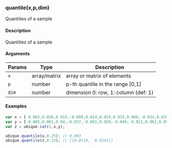 ### quantile(x,p,dim)

Quantilies of a sample


#### Description

Quantilies of a sample  



#### Arguments

|Params|Type|Description
|---------|----|-----------
|`x` | array/matrix | array or matrix of elements
|`p` | number | p-th quantile in the range [0,1]
|`dim` | number | dimension 0: row, 1: column (def: 1)


#### Examples

```js
var x = [ 0.003,0.026,0.015,-0.009,0.014,0.024,0.015,0.066,-0.014,0.039];
var y = [-0.005,0.081,0.04,-0.037,-0.061,0.058,-0.049,-0.021,0.062,0.058];
var z = ubique.cat(1,x,y);

ubique.quantile(x,0.25); // 0.003
ubique.quantile(z,0.33); // [[0.0118, -0.0242]]
```

